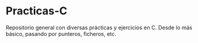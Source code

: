 # Practicas-C
Repositorio general con diversas prácticas y ejercicios en C. Desde lo más básico, pasando por punteros, ficheros, etc.
